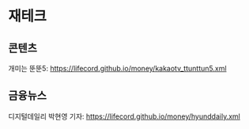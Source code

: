 # 재테크

## 콘텐츠
개미는 뚠뚠5: https://lifecord.github.io/money/kakaotv_ttunttun5.xml  

## 금융뉴스
디지털데일리 박현영 기자: https://lifecord.github.io/money/hyunddaily.xml  
